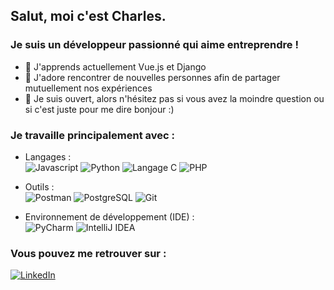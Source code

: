 ## Salut, moi c'est Charles.

### Je suis un développeur passionné qui aime entreprendre !

- 🌱 J'apprends actuellement Vue.js et Django
- 👯 J'adore rencontrer de nouvelles personnes afin de partager mutuellement nos expériences
- 💬 Je suis ouvert, alors n'hésitez pas si vous avez la moindre question ou si c'est juste pour me dire bonjour :)


### Je travaille principalement avec :

- Langages :  
![Javascript](http://img.shields.io/badge/-Javascript-f7df1e?style=for-the-badge&logo=javascript&logoColor=000000) ![Python](http://img.shields.io/badge/-Python-3776ab?style=for-the-badge&logo=javascript&logoColor=ffffff) ![Langage C](http://img.shields.io/badge/-Langage%20C-a8b9cc?style=for-the-badge&logo=c&logoColor=000000) ![PHP](http://img.shields.io/badge/-PHP-777bb4?style=for-the-badge&logo=php&logoColor=ffffff)

- Outils :  
![Postman](http://img.shields.io/badge/-Postman-ff6c37?style=for-the-badge&logo=postman&logoColor=ffffff) ![PostgreSQL](http://img.shields.io/badge/-PostgreSQL-336791?style=for-the-badge&logo=postgresql&logoColor=ffffff) ![Git](http://img.shields.io/badge/-Git-f05032?style=for-the-badge&logo=git&logoColor=ffffff)

- Environnement de développement (IDE) :  
![PyCharm](http://img.shields.io/badge/-PyCharm-black?style=for-the-badge&logo=pycharm&logoColor=ffffff) ![IntelliJ IDEA](http://img.shields.io/badge/-IntelliJ%20IDEA-black?style=for-the-badge&logo=intellij-idea&logoColor=ffffff)


### Vous pouvez me retrouver sur :

<a href="https://www.linkedin.com/in/charleslefebvre1/"><img alt="LinkedIn" src="http://img.shields.io/badge/-Charles%20Lefebvre-0077b5?style=for-the-badge&logo=linkedin&logoColor=ffffff"></a>

<!--

Here are some ideas to get you started:

- 🔭 I’m currently working on ...
- 🌱 I’m currently learning ...
- 👯 I’m looking to collaborate on ...
- 🤔 I’m looking for help with ...
- 💬 Ask me about ...
- 📫 How to reach me: ...
- 😄 Pronouns: ...
- ⚡ Fun fact: ...
-->

